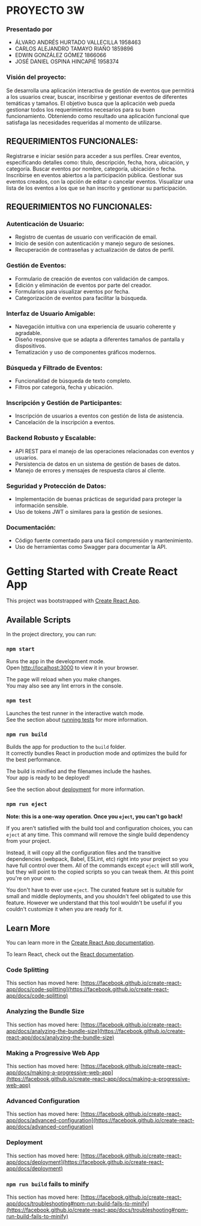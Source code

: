 # PROYECTO 3W

### Presentado por

- ÁLVARO ANDRÉS HURTADO VALLECILLA 1958463
- CARLOS ALEJANDRO TAMAYO RIAÑO 1859896
- EDWIN GONZÁLEZ GÓMEZ 1866066
- JOSÉ DANIEL OSPINA HINCAPIÉ 1958374

### Visión del proyecto:

Se desarrolla una aplicación interactiva de gestión de eventos que permitirá a los usuarios crear, buscar, inscribirse y gestionar eventos de diferentes temáticas y tamaños. El objetivo busca que la aplicación web pueda gestionar todos los requerimientos necesarios para su buen funcionamiento. Obteniendo como resultado una aplicación funcional que satisfaga las necesidades requeridas al momento de utilizarse.

## REQUERIMIENTOS FUNCIONALES:

Registrarse e iniciar sesión para acceder a sus perfiles. Crear eventos, especificando detalles como: título, descripción, fecha, hora, ubicación, y categoría. Buscar eventos por nombre, categoría, ubicación o fecha.
Inscribirse en eventos abiertos a la participación pública. Gestionar sus eventos creados, con la opción de editar o cancelar eventos. Visualizar una lista de los eventos a los que se han inscrito y gestionar su participación.


## REQUERIMIENTOS NO FUNCIONALES:

### Autenticación de Usuario:
- Registro de cuentas de usuario con verificación de email.
- Inicio de sesión con autenticación y manejo seguro de sesiones.
- Recuperación de contraseñas y actualización de datos de perfil.

### Gestión de Eventos:
- Formulario de creación de eventos con validación de campos.
- Edición y eliminación de eventos por parte del creador.
- Formularios para visualizar eventos por fecha.
- Categorización de eventos para facilitar la búsqueda.

### Interfaz de Usuario Amigable:
- Navegación intuitiva con una experiencia de usuario coherente y agradable.
- Diseño responsive que se adapta a diferentes tamaños de pantalla y dispositivos.
- Tematización y uso de componentes gráficos modernos.

### Búsqueda y Filtrado de Eventos:
- Funcionalidad de búsqueda de texto completo.
- Filtros por categoría, fecha y ubicación.

### Inscripción y Gestión de Participantes:
- Inscripción de usuarios a eventos con gestión de lista de asistencia.
- Cancelación de la inscripción a eventos.

### Backend Robusto y Escalable:
- API REST para el manejo de las operaciones relacionadas con eventos y usuarios.
- Persistencia de datos en un sistema de gestión de bases de datos.
- Manejo de errores y mensajes de respuesta claros al cliente.

### Seguridad y Protección de Datos:
- Implementación de buenas prácticas de seguridad para proteger la información sensible.
- Uso de tokens JWT o similares para la gestión de sesiones.

### Documentación:
- Código fuente comentado para una fácil comprensión y mantenimiento.
- Uso de herramientas como Swagger para documentar la API.

# Getting Started with Create React App

This project was bootstrapped with [Create React App](https://github.com/facebook/create-react-app).

## Available Scripts

In the project directory, you can run:

### `npm start`

Runs the app in the development mode.\
Open [http://localhost:3000](http://localhost:3000) to view it in your browser.

The page will reload when you make changes.\
You may also see any lint errors in the console.

### `npm test`

Launches the test runner in the interactive watch mode.\
See the section about [running tests](https://facebook.github.io/create-react-app/docs/running-tests) for more information.

### `npm run build`

Builds the app for production to the `build` folder.\
It correctly bundles React in production mode and optimizes the build for the best performance.

The build is minified and the filenames include the hashes.\
Your app is ready to be deployed!

See the section about [deployment](https://facebook.github.io/create-react-app/docs/deployment) for more information.

### `npm run eject`

**Note: this is a one-way operation. Once you `eject`, you can't go back!**

If you aren't satisfied with the build tool and configuration choices, you can `eject` at any time. This command will remove the single build dependency from your project.

Instead, it will copy all the configuration files and the transitive dependencies (webpack, Babel, ESLint, etc) right into your project so you have full control over them. All of the commands except `eject` will still work, but they will point to the copied scripts so you can tweak them. At this point you're on your own.

You don't have to ever use `eject`. The curated feature set is suitable for small and middle deployments, and you shouldn't feel obligated to use this feature. However we understand that this tool wouldn't be useful if you couldn't customize it when you are ready for it.

## Learn More

You can learn more in the [Create React App documentation](https://facebook.github.io/create-react-app/docs/getting-started).

To learn React, check out the [React documentation](https://reactjs.org/).

### Code Splitting

This section has moved here: [https://facebook.github.io/create-react-app/docs/code-splitting](https://facebook.github.io/create-react-app/docs/code-splitting)

### Analyzing the Bundle Size

This section has moved here: [https://facebook.github.io/create-react-app/docs/analyzing-the-bundle-size](https://facebook.github.io/create-react-app/docs/analyzing-the-bundle-size)

### Making a Progressive Web App

This section has moved here: [https://facebook.github.io/create-react-app/docs/making-a-progressive-web-app](https://facebook.github.io/create-react-app/docs/making-a-progressive-web-app)

### Advanced Configuration

This section has moved here: [https://facebook.github.io/create-react-app/docs/advanced-configuration](https://facebook.github.io/create-react-app/docs/advanced-configuration)

### Deployment

This section has moved here: [https://facebook.github.io/create-react-app/docs/deployment](https://facebook.github.io/create-react-app/docs/deployment)

### `npm run build` fails to minify

This section has moved here: [https://facebook.github.io/create-react-app/docs/troubleshooting#npm-run-build-fails-to-minify](https://facebook.github.io/create-react-app/docs/troubleshooting#npm-run-build-fails-to-minify)

